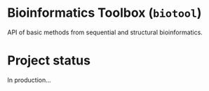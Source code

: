 [//]: # (biotool)
[//]: # (Bioinformatics Toolbox)
[//]: # ()
[//]: # (README.md)
[//]: # (Copyright © 2020 Hamalčík Jan)
[//]: # ()
[//]: # (Contains basic information about biotool's usage and installation)
[//]: # ()

# Bioinformatics Toolbox (`biotool`)

API of basic methods from sequential and structural bioinformatics.

# Project status

In production...
